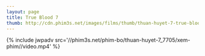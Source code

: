 ```yaml
---
layout: page
title: True Blood 7
thumb: http://cdn.phim3s.net/images/films/thumb/thuan-huyet-7-true-blood-7-2014.jpg
---
```

{% include jwpadv src='//phim3s.net/phim-bo/thuan-huyet-7_7705/xem-phim//video.mp4' %}
